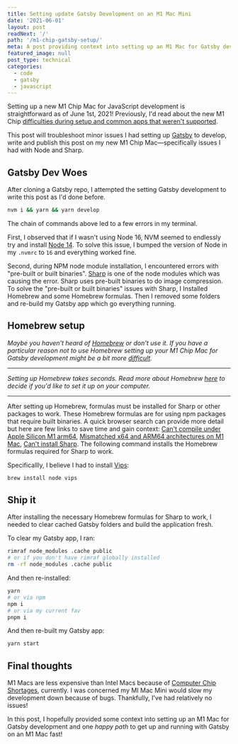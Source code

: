```yaml
---
title: Setting update Gatsby Development on an M1 Mac Mini 
date: '2021-06-01'
layout: post
readNext: '/'
path: '/m1-chip-gatsby-setup/'
meta: A post providing context into setting up an M1 Mac for Gatsby development and 1 happy path to get up and running with Gatsby on a M1 Mac fast!
featured_image: null
post_type: technical
categories:
  - code
  - gatsby
  - javascript
---
```


Setting up a new M1 Chip Mac for JavaScript development is straightforward as of June 1st, 2021!
Previously, I'd read about the new M1 Chip [difficulties during setup and common apps that weren't supported](https://dev.to/alexandrudanpop/the-m1-mac-is-it-worth-it-for-devs-3fi5).

This post will troubleshoot minor issues I had setting up [Gatsby](https://www.gatsbyjs.com/) to develop, write and publish this post on my new M1 Chip Mac—specifically issues I had with Node and Sharp. 

## Gatsby Dev Woes

After cloning a Gatsby repo, I attempted the setting Gatsby development to write this post as I'd done before. 

```bash
nvm i && yarn && yarn develop
```

The chain of commands above led to a few errors in my terminal. 

First, I observed that if I wasn't using Node 16, NVM seemed to endlessly try and install [Node 14](https://github.com/nvm-sh/nvm/issues/2350).
To solve this issue, I bumped the version of Node in my `.nvmrc` to `16` and everything worked fine. 

Second, during NPM node module installation, I encountered errors with "pre-built or built binaries". [Sharp](https://www.npmjs.com/package/sharp) is one of the node modules which was causing the error. Sharp uses pre-built binaries to do image compression. 
To solve the  "pre-built or built binaries" issues with Sharp, I Installed Homebrew and some Homebrew formulas. Then I removed some folders and re-build my Gatsby app which go everything running.
## Homebrew setup

_Maybe you haven't heard of [Homebrew](https://brew.sh/) or don't use it. If you have a particular reason not to use Homebrew setting up your M1 Chip Mac for Gatsby development might be a bit more [difficult](https://github.com/lovell/sharp/issues/2460)._

---

_Setting up Homebrew takes seconds. Read more about Homebrew [here](https://brew.sh/) to decide if you'd like to set it up on your computer._

---

After setting up Homebrew, formulas must be installed for Sharp or other packages to work. These Homebrew formulas are for using npm packages that require built binaries. A quick browser search can provide more detail but here are few links to save time and gain context: [Can't compile under Apple Silicon M1 arm64](https://github.com/lovell/sharp/issues/2460), [Mismatched x64 and ARM64 architectures on M1 Mac](https://github.com/lovell/sharp/issues/2588), [Can't install Sharp](https://stackoverflow.com/questions/54409953/cant-install-sharp/56108335). The following command installs the Homebrew formulas required for Sharp to work. 

Specificallly, I believe I had to install [Vips](https://formulae.brew.sh/formula/vips):

```bash
brew install node vips
```

## Ship it

After installing the necessary Homebrew formulas for Sharp to work, I needed to clear cached Gatsby folders and build the application fresh. 

To clear my Gatsby app, I ran:

```bash
rimraf node_modules .cache public
# or if you don't have rimraf globally installed
rm -rf node_modules .cache public
```

And then re-installed:

```bash
yarn
# or via npm
npm i
# or via my current fav
pnpm i
```

And then re-built my Gatsby app:

```bash
yarn start
```

## Final thoughts

M1 Macs are less expensive than Intel Macs because of [Computer Chip Shortages](https://www.theguardian.com/business/2021/mar/21/global-shortage-in-computer-chips-reaches-crisis-point), currently. I was concerned my MI Mac Mini would slow my development down because of bugs. Thankfully, I've had relatively no issues!

In this post, I hopefully provided some context into setting up an M1 Mac for Gatsby development and one _happy path_ to get up and running with Gatsby on an M1 Mac fast!


